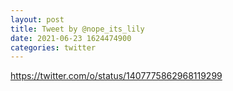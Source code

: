 ```yaml
--- 
layout: post 
title: Tweet by @nope_its_lily 
date: 2021-06-23 1624474900 
categories: twitter 
--- 
```

https://twitter.com/o/status/1407775862968119299